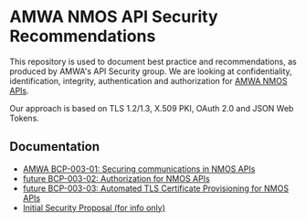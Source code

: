 # AMWA NMOS API Security Recommendations

This repository is used to document best practice and recommendations,
as produced by AMWA's API Security group.
We are looking at confidentiality, identification, integrity, authentication
and authorization for [AMWA NMOS APIs](https://amwa-tv.github.io/nmos).

Our approach is based on TLS 1.2/1.3, X.509 PKI, OAuth 2.0 and JSON Web Tokens.

## Documentation

- [AMWA BCP-003-01: Securing communications in NMOS APIs](best-practice-secure-comms.md)
- [future BCP-003-02: Authorization for NMOS APIs](best-practice-authorization.md)
- [future BCP-003-03: Automated TLS Certificate Provisioning for NMOS APIs](best-practice-certificate-provisioning.md)
- [Initial Security Proposal (for info only)](security-proposal.md)
